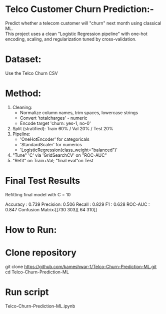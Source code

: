 # Telco Customer Churn Prediction:-

Predict whether a telecom customer will "churn" next month using classical ML.  
This project uses a clean "Logistic Regression pipeline" with one-hot encoding, scaling, and regularization tuned by cross-validation.


# Dataset:
Use the Telco Churn CSV  

# Method:
1. Cleaning:
   - Normalize column names, trim spaces, lowercase strings
   - Convert 'totalcharges' - numeric
   - Encode target 'churn: yes-1, no-0'
2. Split (stratified): Train 60% / Val 20% / Test 20%
3. Pipeline:
   - 'OneHotEncoder' for categoricals
   - 'StandardScaler' for numerics
   - 'LogisticRegression(class_weight="balanced")'
4. "Tune" 'C' via 'GridSearchCV' on "ROC-AUC"
5. "Refit" on Train+Val; "final eval"on Test



# Final Test Results 
Refitting final model with C = 10

Accuracy : 0.739
Precision: 0.506
Recall  : 0.829
F1 : 0.628
ROC-AUC : 0.847
Confusion Matrix:[[730 303][ 64 310]]


# How to Run:


# Clone repository
git clone https://github.com/kameshwar-1/Telco-Churn-Prediction-ML.git
cd Telco-Churn-Prediction-ML


# Run script

Telco-Churn-Prediction-ML.ipynb
